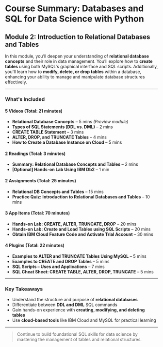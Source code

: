 # Course Summary: Databases and SQL for Data Science with Python

## Module 2: Introduction to Relational Databases and Tables

In this module, you’ll deepen your understanding of **relational database concepts** and their role in data management. You’ll explore how to **create tables** using both MySQL's graphical interface and SQL scripts. Additionally, you'll learn how to **modify, delete, or drop tables** within a database, enhancing your ability to manage and manipulate database structures effectively.

---

### What's Included

#### 5 Videos (Total: 21 minutes)

- **Relational Database Concepts** – 5 mins _(Preview module)_
- **Types of SQL Statements (DDL vs. DML)** – 2 mins
- **CREATE TABLE Statement** – 3 mins
- **ALTER, DROP, and TRUNCATE Tables** – 4 mins
- **How to Create a Database Instance on Cloud** – 5 mins

#### 2 Readings (Total: 3 minutes)

- **Summary: Relational Database Concepts and Tables** – 2 mins
- **[Optional] Hands-on Lab Using IBM Db2** – 1 min

#### 2 Assignments (Total: 25 minutes)

- **Relational DB Concepts and Tables** – 15 mins
- **Practice Quiz: Introduction to Relational Databases and Tables** – 10 mins

#### 3 App Items (Total: 70 minutes)

- **Hands-on Lab: CREATE, ALTER, TRUNCATE, DROP** – 20 mins
- **Hands-on Lab: Create and Load Tables using SQL Scripts** – 20 mins
- **Obtain IBM Cloud Feature Code and Activate Trial Account** – 30 mins

#### 4 Plugins (Total: 22 minutes)

- **Examples to ALTER and TRUNCATE Tables Using MySQL** – 5 mins
- **Examples to CREATE and DROP Tables** – 5 mins
- **SQL Scripts – Uses and Applications** – 7 mins
- **SQL Cheat Sheet: CREATE TABLE, ALTER, DROP, TRUNCATE** – 5 mins

---

### Key Takeaways

- Understand the structure and purpose of **relational databases**
- Differentiate between **DDL and DML** SQL commands
- Gain hands-on experience with **creating, modifying, and deleting tables**
- Use **cloud-based tools** like IBM Cloud and MySQL for practical learning

---

> Continue to build foundational SQL skills for data science by mastering the management of tables and relational structures.

<!-- Relational Database Concepts -->
<!-- types of SQL statments (DDL vs DML) -->
